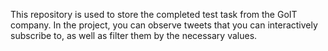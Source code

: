 This repository is used to store the completed test task from the GoIT company.
In the project, you can observe tweets that you can interactively subscribe to,
as well as filter them by the necessary values.
